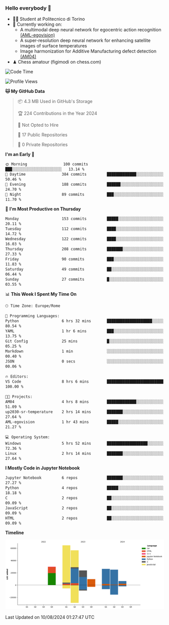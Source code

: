 ### Hello everybody 👋
- 🧑‍🎓 Student at Politecnico di Torino
- 🤖 Currently working on:
  - A multimodal deep neural network for egocentric action recognition [(AML-egovision)](https://github.com/figimodi/AML-egovision)
  - A super-resolution deep neural network for enhancing satellite images of surface temperatures
  - Image harmonization for Additive Manufacturing defect detection [(AM04)](https://github.com/figimodi/AM04)
- ♟ Chess amatour (figimodi on chess.com)

<!--
[![Figimodi's GitHub stats](https://github-readme-stats.vercel.app/api?username=figimodi&rank_icon=github&show_icons=true&include_all_commits=true)](https://github.com/figimodi/github-readme-stats)

![Top Langs](https://github-readme-stats.vercel.app/api/top-langs/?username=figimodi&layout=compact&)

[![Figimodi's WakaTime stats](https://github-readme-stats.vercel.app/api/wakatime?username=figimodi)](https://github.com/figimodi/github-readme-stats)
-->

<!--START_SECTION:waka-->
![Code Time](http://img.shields.io/badge/Code%20Time-276%20hrs-blue)

![Profile Views](http://img.shields.io/badge/Profile%20Views-0-blue)

**🐱 My GitHub Data** 

> 📦 4.3 MB Used in GitHub's Storage 
 > 
> 🏆 224 Contributions in the Year 2024
 > 
> 🚫 Not Opted to Hire
 > 
> 📜 17 Public Repositories 
 > 
> 🔑 0 Private Repositories 
 > 
**I'm an Early 🐤** 

```text
🌞 Morning                100 commits         ███░░░░░░░░░░░░░░░░░░░░░░   13.14 % 
🌆 Daytime                384 commits         █████████████░░░░░░░░░░░░   50.46 % 
🌃 Evening                188 commits         ██████░░░░░░░░░░░░░░░░░░░   24.70 % 
🌙 Night                  89 commits          ███░░░░░░░░░░░░░░░░░░░░░░   11.70 % 
```
📅 **I'm Most Productive on Thursday** 

```text
Monday                   153 commits         █████░░░░░░░░░░░░░░░░░░░░   20.11 % 
Tuesday                  112 commits         ████░░░░░░░░░░░░░░░░░░░░░   14.72 % 
Wednesday                122 commits         ████░░░░░░░░░░░░░░░░░░░░░   16.03 % 
Thursday                 208 commits         ███████░░░░░░░░░░░░░░░░░░   27.33 % 
Friday                   90 commits          ███░░░░░░░░░░░░░░░░░░░░░░   11.83 % 
Saturday                 49 commits          ██░░░░░░░░░░░░░░░░░░░░░░░   06.44 % 
Sunday                   27 commits          █░░░░░░░░░░░░░░░░░░░░░░░░   03.55 % 
```


📊 **This Week I Spent My Time On** 

```text
🕑︎ Time Zone: Europe/Rome

💬 Programming Languages: 
Python                   6 hrs 32 mins       ████████████████████░░░░░   80.54 % 
YAML                     1 hr 6 mins         ███░░░░░░░░░░░░░░░░░░░░░░   13.75 % 
Git Config               25 mins             █░░░░░░░░░░░░░░░░░░░░░░░░   05.25 % 
Markdown                 1 min               ░░░░░░░░░░░░░░░░░░░░░░░░░   00.40 % 
JSON                     0 secs              ░░░░░░░░░░░░░░░░░░░░░░░░░   00.06 % 

🔥 Editors: 
VS Code                  8 hrs 6 mins        █████████████████████████   100.00 % 

🐱‍💻 Projects: 
AM04                     4 hrs 8 mins        █████████████░░░░░░░░░░░░   51.09 % 
up2030-sr-temperature    2 hrs 14 mins       ███████░░░░░░░░░░░░░░░░░░   27.64 % 
AML-egovision            1 hr 43 mins        █████░░░░░░░░░░░░░░░░░░░░   21.27 % 

💻 Operating System: 
Windows                  5 hrs 52 mins       ██████████████████░░░░░░░   72.36 % 
Linux                    2 hrs 14 mins       ███████░░░░░░░░░░░░░░░░░░   27.64 % 
```

**I Mostly Code in Jupyter Notebook** 

```text
Jupyter Notebook         6 repos             ███████░░░░░░░░░░░░░░░░░░   27.27 % 
Python                   4 repos             █████░░░░░░░░░░░░░░░░░░░░   18.18 % 
C                        2 repos             ██░░░░░░░░░░░░░░░░░░░░░░░   09.09 % 
JavaScript               2 repos             ██░░░░░░░░░░░░░░░░░░░░░░░   09.09 % 
HTML                     2 repos             ██░░░░░░░░░░░░░░░░░░░░░░░   09.09 % 
```



**Timeline**

![Lines of Code chart](https://raw.githubusercontent.com/figimodi/figimodi/main/assets/bar_graph.png)


 Last Updated on 10/08/2024 01:27:47 UTC
<!--END_SECTION:waka-->

<!--
**figimodi/figimodi** is a ✨ _special_ ✨ repository because its `README.md` (this file) appears on your GitHub profile.

Here are some ideas to get you started:

- 🔭 I’m currently working on ...
- 🌱 I’m currently learning ...
- 👯 I’m looking to collaborate on ...
- 🤔 I’m looking for help with ...
- 💬 Ask me about ...
- 📫 How to reach me: ...
- 😄 Pronouns: ...
- ⚡ Fun fact: ...
-->
